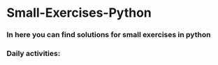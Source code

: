 # Small-Exercises-Python
### In here you can find solutions for small exercises in python
### Daily activities:
